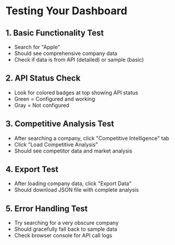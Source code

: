 # Testing Your Dashboard

## 1. Basic Functionality Test
- Search for "Apple" 
- Should see comprehensive company data
- Check if data is from API (detailed) or sample (basic)

## 2. API Status Check
- Look for colored badges at top showing API status
- Green = Configured and working
- Gray = Not configured

## 3. Competitive Analysis Test
- After searching a company, click "Competitive Intelligence" tab
- Click "Load Competitive Analysis" 
- Should see competitor data and market analysis

## 4. Export Test
- After loading company data, click "Export Data"
- Should download JSON file with complete analysis

## 5. Error Handling Test
- Try searching for a very obscure company
- Should gracefully fall back to sample data
- Check browser console for API call logs
